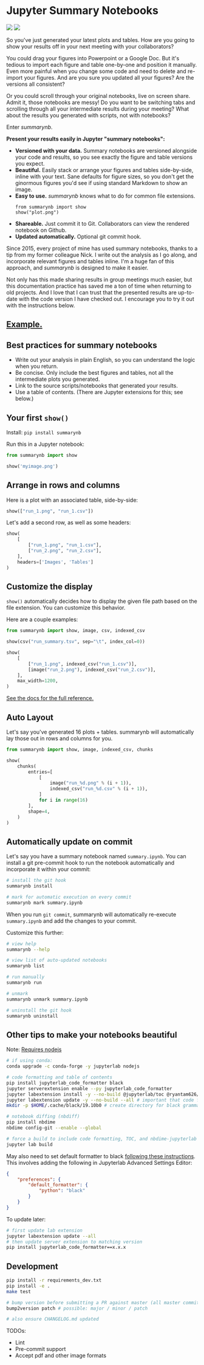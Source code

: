 # Jupyter Summary Notebooks

[![](https://img.shields.io/pypi/v/summarynb.svg)](https://pypi.python.org/pypi/summarynb)
[![](https://img.shields.io/travis/maximz/summarynb.svg)](https://travis-ci.com/maximz/summarynb)

So you've just generated your latest plots and tables. How are you going to show your results off in your next meeting with your collaborators?

You could drag your figures into Powerpoint or a Google Doc. But it's tedious to import each figure and table one-by-one and position it manually. Even more painful when you change some code and need to delete and re-import your figures. And are you sure you updated all your figures? Are the versions all consistent?

Or you could scroll through your original notebooks, live on screen share. Admit it, those notebooks are messy! Do you want to be switching tabs and scrolling through all your intermediate results during your meeting? What about the results you generated with scripts, not with notebooks?

Enter _summarynb_.

**Present your results easily in Jupyter "summary notebooks":**

- **Versioned with your data.** Summary notebooks are versioned alongside your code and results, so you see exactly the figure and table versions you expect.
- **Beautiful.** Easily stack or arrange your figures and tables side-by-side, inline with your text. Sane defaults for figure sizes, so you don't get the ginormous figures you'd see if using standard Markdown to show an image.
- **Easy to use.** _summarynb_ knows what to do for common file extensions.
    ```
    from summarynb import show
    show("plot.png")
    ```
- **Shareable.** Just commit it to Git. Collaborators can view the rendered notebook on Github.
- **Updated automatically.** Optional git commit hook.

Since 2015, every project of mine has used summary notebooks, thanks to a tip from my former colleague Nick. I write out the analysis as I go along, and incorporate relevant figures and tables inline. I'm a huge fan of this approach, and _summarynb_ is designed to make it easier.

Not only has this made sharing results in group meetings much easier, but this documentation practice has saved me a ton of time when returning to old projects. And I love that I can trust that the presented results are up-to-date with the code version I have checked out. I encourage you to try it out with the instructions below.

## [Example.](https://nbviewer.jupyter.org/github/maximz/summarynb/blob/master/Example.ipynb)

## Best practices for summary notebooks

* Write out your analysis in plain English, so you can understand the logic when you return.
* Be concise. Only include the best figures and tables, not all the intermediate plots you generated.
* Link to the source scripts/notebooks that generated your results.
* Use a table of contents. (There are Jupyter extensions for this; see below.)

## Your first `show()`

Install: `pip install summarynb`

Run this in a Jupyter notebook:

```python
from summarynb import show

show('myimage.png')
```

## Arrange in rows and columns

Here is a plot with an associated table, side-by-side:

```python
show(["run_1.png", "run_1.csv"])
```

Let's add a second row, as well as some headers:

```python
show(
    [
        ["run_1.png", "run_1.csv"],
        ["run_2.png", "run_2.csv"],
    ],
    headers=['Images', 'Tables']
)
```


## Customize the display

`show()` automatically decides how to display the given file path based on the file extension. You can customize this behavior.

Here are a couple examples:

```python
from summarynb import show, image, csv, indexed_csv

show(csv("run_summary.tsv", sep="\t", index_col=0))

show(
    [
        ["run_1.png", indexed_csv("run_1.csv")],
        [image("run_2.png"), indexed_csv("run_2.csv")],
    ],
    max_width=1200,
)
```

[See the docs for the full reference.](https://summarynb.maximz.com/summarynb.html)


## Auto Layout

Let's say you've generated 16 plots + tables. summarynb will automatically lay those out in rows and columns for you.

```python
from summarynb import show, image, indexed_csv, chunks

show(
    chunks(
        entries=[
            [
                image("run_%d.png" % (i + 1)),
                indexed_csv("run_%d.csv" % (i + 1)),
            ]
            for i in range(16)
        ],
        shape=4,
    )
)
```

## Automatically update on commit

Let's say you have a summary notebook named `summary.ipynb`. You can install a git pre-commit hook to run the notebook automatically and incorporate it within your commit:

```bash
# install the git hook
summarynb install

# mark for automatic execution on every commit
summarynb mark summary.ipynb
```

When you run `git commit`, summarynb will automatically re-execute `summary.ipynb` and add the changes to your commit.

Customize this further:

```bash
# view help
summarynb --help

# view list of auto-updated notebooks
summarynb list

# run manually
summarynb run

# unmark
summarynb unmark summary.ipynb

# uninstall the git hook
summarynb uninstall
```

## Other tips to make your notebooks beautiful

Note: [Requires nodejs](https://jupyterhub.readthedocs.io/en/stable/quickstart.html)

```bash
# if using conda:
conda upgrade -c conda-forge -y jupyterlab nodejs

# code formatting and table of contents
pip install jupyterlab_code_formatter black
jupyter serverextension enable --py jupyterlab_code_formatter
jupyter labextension install -y --no-build @jupyterlab/toc @ryantam626/jupyterlab_code_formatter
jupyter labextension update -y --no-build --all # important that code formatter server and lab extension versions match
mkdir -p $HOME/.cache/black/19.10b0 # create directory for black grammar tables

# notebook diffing (nbdiff)
pip install nbdime
nbdime config-git --enable --global

# force a build to include code formatting, TOC, and nbdime-jupyterlab
jupyter lab build
```

May also need to set default formatter to black [following these instructions](https://jupyterlab-code-formatter.readthedocs.io/en/latest/how-to-use.html#changing-default-formatter). This involves adding the following in Jupyterlab Advanced Settings Editor:

```json
{
    "preferences": {
        "default_formatter": {
            "python": "black"
        }
    }
}
```

To update later:

```bash
# first update lab extension
jupyter labextension update --all
# then update server extension to matching version
pip install jupyterlab_code_formatter==x.x.x
```

## Development

```bash
pip install -r requirements_dev.txt
pip install -e .
make test

# bump version before submitting a PR against master (all master commits are deployed)
bump2version patch # possible: major / minor / patch

# also ensure CHANGELOG.md updated
```

TODOs:

* Lint
* Pre-commit support
* Accept pdf and other image formats
